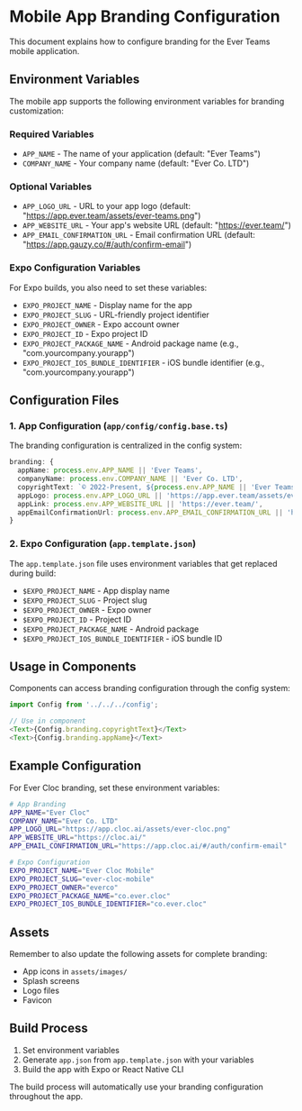# Mobile App Branding Configuration

This document explains how to configure branding for the Ever Teams mobile application.

## Environment Variables

The mobile app supports the following environment variables for branding customization:

### Required Variables

- `APP_NAME` - The name of your application (default: "Ever Teams")
- `COMPANY_NAME` - Your company name (default: "Ever Co. LTD")

### Optional Variables

- `APP_LOGO_URL` - URL to your app logo (default: "<https://app.ever.team/assets/ever-teams.png>")
- `APP_WEBSITE_URL` - Your app's website URL (default: "<https://ever.team/>")
- `APP_EMAIL_CONFIRMATION_URL` - Email confirmation URL (default: "<https://app.gauzy.co/#/auth/confirm-email>")

### Expo Configuration Variables

For Expo builds, you also need to set these variables:

- `EXPO_PROJECT_NAME` - Display name for the app
- `EXPO_PROJECT_SLUG` - URL-friendly project identifier
- `EXPO_PROJECT_OWNER` - Expo account owner
- `EXPO_PROJECT_ID` - Expo project ID
- `EXPO_PROJECT_PACKAGE_NAME` - Android package name (e.g., "com.yourcompany.yourapp")
- `EXPO_PROJECT_IOS_BUNDLE_IDENTIFIER` - iOS bundle identifier (e.g., "com.yourcompany.yourapp")

## Configuration Files

### 1. App Configuration (`app/config/config.base.ts`)

The branding configuration is centralized in the config system:

```typescript
branding: {
  appName: process.env.APP_NAME || 'Ever Teams',
  companyName: process.env.COMPANY_NAME || 'Ever Co. LTD',
  copyrightText: `© 2022-Present, ${process.env.APP_NAME || 'Ever Teams'} by ${process.env.COMPANY_NAME || 'Ever Co. LTD'}. All rights reserved.`,
  appLogo: process.env.APP_LOGO_URL || 'https://app.ever.team/assets/ever-teams.png',
  appLink: process.env.APP_WEBSITE_URL || 'https://ever.team/',
  appEmailConfirmationUrl: process.env.APP_EMAIL_CONFIRMATION_URL || 'https://app.gauzy.co/#/auth/confirm-email'
}
```

### 2. Expo Configuration (`app.template.json`)

The `app.template.json` file uses environment variables that get replaced during build:

- `$EXPO_PROJECT_NAME` - App display name
- `$EXPO_PROJECT_SLUG` - Project slug
- `$EXPO_PROJECT_OWNER` - Expo owner
- `$EXPO_PROJECT_ID` - Project ID
- `$EXPO_PROJECT_PACKAGE_NAME` - Android package
- `$EXPO_PROJECT_IOS_BUNDLE_IDENTIFIER` - iOS bundle ID

## Usage in Components

Components can access branding configuration through the config system:

```typescript
import Config from '../../../config';

// Use in component
<Text>{Config.branding.copyrightText}</Text>
<Text>{Config.branding.appName}</Text>
```

## Example Configuration

For Ever Cloc branding, set these environment variables:

```bash
# App Branding
APP_NAME="Ever Cloc"
COMPANY_NAME="Ever Co. LTD"
APP_LOGO_URL="https://app.cloc.ai/assets/ever-cloc.png"
APP_WEBSITE_URL="https://cloc.ai/"
APP_EMAIL_CONFIRMATION_URL="https://app.cloc.ai/#/auth/confirm-email"

# Expo Configuration
EXPO_PROJECT_NAME="Ever Cloc Mobile"
EXPO_PROJECT_SLUG="ever-cloc-mobile"
EXPO_PROJECT_OWNER="everco"
EXPO_PROJECT_PACKAGE_NAME="co.ever.cloc"
EXPO_PROJECT_IOS_BUNDLE_IDENTIFIER="co.ever.cloc"
```

## Assets

Remember to also update the following assets for complete branding:

- App icons in `assets/images/`
- Splash screens
- Logo files
- Favicon

## Build Process

1. Set environment variables
2. Generate `app.json` from `app.template.json` with your variables
3. Build the app with Expo or React Native CLI

The build process will automatically use your branding configuration throughout the app.
